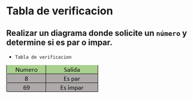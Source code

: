 # Tabla de verificacion

## Realizar un diagrama donde solicite un `número` y determine si es par o impar.

- `Tabla de verificacion`

![Ejercicio 2](../img/ejer3.png "Tabla de verificacion")